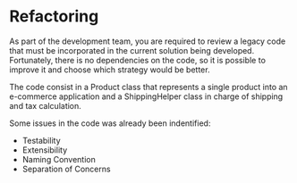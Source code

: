 Refactoring
==============

As part of the development team, you are required to review a legacy code that must be incorporated in the current solution being developed. Fortunately, there is no dependencies on the code, so it is possible to 
improve it and choose which strategy would be better. 

The code consist in a Product class that represents a single product into an e-commerce application and a ShippingHelper class in charge of shipping and tax calculation. 

Some issues in the code was already been indentified:

* Testability
* Extensibility
* Naming Convention
* Separation of Concerns







